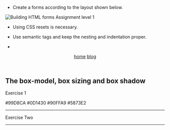 - Create a forms according to the layout shown below.

![Building HTML forms Assignment level 1](https://raw.githubusercontent.com/suraj122/AC-STYLE-images/master/building-html-forms/ex-1.jpg)

- Using CSS resets is necessary.

- Use semantic tags and keep the nesting and indentation proper.
- <!DOCTYPE html>
<html lang="end">
    <head>
        <meta charset="UTF-8">
        <link rel="stylesheet" href="style.css">
    </head>
    <body>
       <header>
           <nav>
               <a class ="home" href="index.html">home</a>
               <a href="blog.html">blog</a>
           </nav>
       </header>
       <section class="section1">
           <h1>The box-model, box sizing and box shadow</h1>
           <p>Exercise 1</p>
           <div class="radius">
                <div class="box"></div>
                <div class="marker">
                    <span class="circle"></span>
                    <span>#99D8CA</span>
                    <span class="circle outline"></span>
                    <span>#0D1430</span>
                    <span class="circle shadow"></span>
                    <span>#90FFA9</span>
                    <span class="circle border"></span>
                    <span>#5873E2</span>
                </div>
            </div>
       </section>
       <hr>
       <section class="section1">
           <p>Exercise Two</p>
           <div class="container">
               <div class="box1"></div>
               <div class="box1"></div>
               <div class="box1"></div>
           </div>
       </section>
       <hr>
       <section class="section1">
        <div class="container">
            <div class="box2"></div>
            <div class="box2"></div>
            <div class="box2"></div>
        </div>
    </section>
    </body>
</html>


